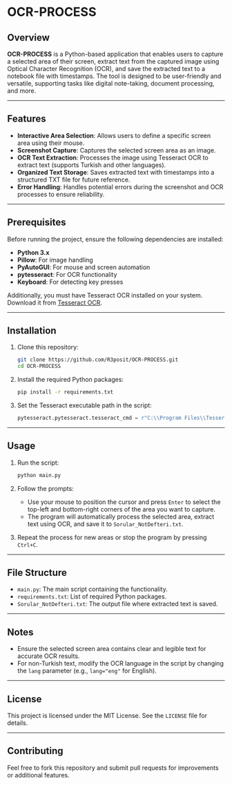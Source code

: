 # OCR-PROCESS

## Overview
**OCR-PROCESS** is a Python-based application that enables users to capture a selected area of their screen, extract text from the captured image using Optical Character Recognition (OCR), and save the extracted text to a notebook file with timestamps. The tool is designed to be user-friendly and versatile, supporting tasks like digital note-taking, document processing, and more.

---

## Features
- **Interactive Area Selection**: Allows users to define a specific screen area using their mouse.
- **Screenshot Capture**: Captures the selected screen area as an image.
- **OCR Text Extraction**: Processes the image using Tesseract OCR to extract text (supports Turkish and other languages).
- **Organized Text Storage**: Saves extracted text with timestamps into a structured TXT file for future reference.
- **Error Handling**: Handles potential errors during the screenshot and OCR processes to ensure reliability.

---

## Prerequisites
Before running the project, ensure the following dependencies are installed:

- **Python 3.x**
- **Pillow**: For image handling
- **PyAutoGUI**: For mouse and screen automation
- **pytesseract**: For OCR functionality
- **Keyboard**: For detecting key presses

Additionally, you must have Tesseract OCR installed on your system. Download it from [Tesseract OCR](https://github.com/tesseract-ocr/tesseract).

---

## Installation
1. Clone this repository:
   ```bash
   git clone https://github.com/R3posit/OCR-PROCESS.git
   cd OCR-PROCESS
   ```

2. Install the required Python packages:
   ```bash
   pip install -r requirements.txt
   ```

3. Set the Tesseract executable path in the script:
   ```python
   pytesseract.pytesseract.tesseract_cmd = r"C:\\Program Files\\Tesseract-OCR\\tesseract.exe"
   ```

---

## Usage
1. Run the script:
   ```bash
   python main.py
   ```

2. Follow the prompts:
   - Use your mouse to position the cursor and press `Enter` to select the top-left and bottom-right corners of the area you want to capture.
   - The program will automatically process the selected area, extract text using OCR, and save it to `Sorular_NotDefteri.txt`.

3. Repeat the process for new areas or stop the program by pressing `Ctrl+C`.

---

## File Structure
- `main.py`: The main script containing the functionality.
- `requirements.txt`: List of required Python packages.
- `Sorular_NotDefteri.txt`: The output file where extracted text is saved.

---

## Notes
- Ensure the selected screen area contains clear and legible text for accurate OCR results.
- For non-Turkish text, modify the OCR language in the script by changing the `lang` parameter (e.g., `lang="eng"` for English).

---

## License
This project is licensed under the MIT License. See the `LICENSE` file for details.

---

## Contributing
Feel free to fork this repository and submit pull requests for improvements or additional features.

